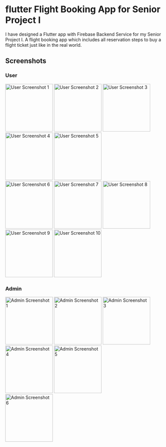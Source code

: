 # flutter Flight Booking App for Senior Project I

I have designed a Flutter app with Firebase Backend Service for my Senior Project I. A flight booking app which includes all reservation steps to buy a flight ticket just like in the real world.

## Screenshots

### User

<div>
  <img src="https://github.com/0merbakir/bilet_cep/assets/100226043/320454f1-905a-4e3f-9efc-9ba50a5e7b3c" alt="User Screenshot 1" width="150">
  <img src="https://github.com/0merbakir/bilet_cep/assets/100226043/db49d01b-5de4-4541-8202-a3f919a3e46d" alt="User Screenshot 2" width="150">
  <img src="https://github.com/0merbakir/bilet_cep/assets/100226043/8c9ff9cb-396e-4ee0-9de5-4625965c1dd7" alt="User Screenshot 3" width="150">
  <img src="https://github.com/0merbakir/bilet_cep/assets/100226043/1ece416e-89e5-4657-89f9-dc83f5a0f701" alt="User Screenshot 4" width="150">
  <img src="https://github.com/0merbakir/bilet_cep/assets/100226043/1b86ad87-d3a7-47b4-b2c1-dcbf6d717593" alt="User Screenshot 5" width="150">
</div>
<div>
  <img src="https://github.com/0merbakir/bilet_cep/assets/100226043/88525e58-7ae6-453b-98a5-b0cc3d38bc5e" alt="User Screenshot 6" width="150">
  <img src="https://github.com/0merbakir/bilet_cep/assets/100226043/e25c2605-923a-4607-ad29-29c68da76251" alt="User Screenshot 7" width="150">
  <img src="https://github.com/0merbakir/bilet_cep/assets/100226043/2a55f30c-9fdd-4c9b-9475-29c2347f687d" alt="User Screenshot 8" width="150">
  <img src="https://github.com/0merbakir/bilet_cep/assets/100226043/98c10e89-68d1-4028-afd7-a1e7973b2125" alt="User Screenshot 9" width="150">
  <img src="https://github.com/0merbakir/bilet_cep/assets/100226043/6f14eaf5-6d95-461c-9cd6-13b759f97c63" alt="User Screenshot 10" width="150">
</div>

### Admin

<div>
  <img src="https://github.com/0merbakir/bilet_cep/assets/100226043/5ea915d5-c989-464b-96af-f6d2d51b3c25" alt="Admin Screenshot 1" width="150">
  <img src="https://github.com/0merbakir/bilet_cep/assets/100226043/621634ea-650f-4e76-984c-11a2590971b7" alt="Admin Screenshot 2" width="150">
  <img src="https://github.com/0merbakir/bilet_cep/assets/100226043/6a076549-109d-41e8-af12-3762b0a78bbc" alt="Admin Screenshot 3" width="150">
  <img src="https://github.com/0merbakir/bilet_cep/assets/100226043/c68bf290-aec8-480e-a63d-1e64977a7a30" alt="Admin Screenshot 4" width="150">
  <img src="https://github.com/0merbakir/bilet_cep/assets/100226043/15d4cff0-ae5e-4635-b6be-02f91a9cb4d2" alt="Admin Screenshot 5" width="150">
</div>
<div>
  <img src="https://github.com/0merbakir/bilet_cep/assets/100226043/a962884f-f293-42f5-b795-ed6a6eb77b9c" alt="Admin Screenshot 6" width="150">
</div>
